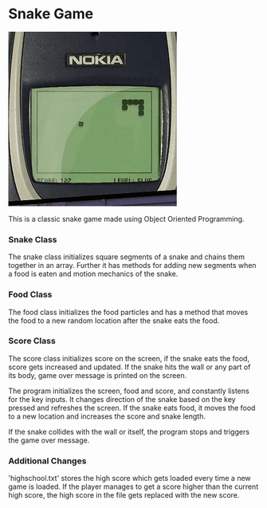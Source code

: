 # Snake Game

![Snake-game](../../GIFs/giphy_snake.gif)

This is a classic snake game made using Object Oriented Programming. 

### Snake Class

The snake class initializes square segments of a snake and chains them together in an array. Further it has methods for adding new segments when a food is eaten and motion mechanics of the snake.

### Food Class

The food class initializes the food particles and has a method that moves the food to a new random location after the snake eats the food.

### Score Class

The score class initializes score on the screen, if the snake eats the food, score gets increased and updated. If the snake hits the wall or any part of its body, game over message is printed on the screen.

The program initializes the screen, food and score, and constantly listens for the key inputs. It changes direction of the snake based on the key pressed and refreshes the screen. If the snake eats food, it moves the food to a new location and increases the score and snake length.

If the snake collides with the wall or itself, the program stops and triggers the game over message.

### Additional Changes
'highschool.txt' stores the high score which gets loaded every time a new game is loaded. If the player manages to get a score higher than the current high score, the high score in the file gets replaced with the new score.
